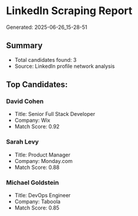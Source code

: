 # LinkedIn Scraping Report
Generated: 2025-06-26_15-28-51

## Summary
- Total candidates found: 3
- Source: LinkedIn profile network analysis

## Top Candidates:

### David Cohen
- Title: Senior Full Stack Developer
- Company: Wix
- Match Score: 0.92

### Sarah Levy
- Title: Product Manager
- Company: Monday.com
- Match Score: 0.88

### Michael Goldstein
- Title: DevOps Engineer
- Company: Taboola
- Match Score: 0.85

